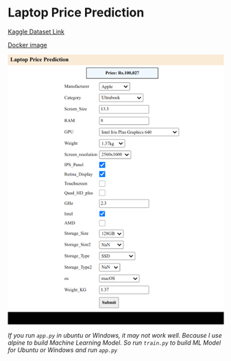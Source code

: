 # Laptop Price Prediction

[Kaggle Dataset Link](https://www.kaggle.com/datasets/aemyjutt/laptop-price-analysis)

[Docker image](https://hub.docker.com/r/adhiban/laptop_price_prediction)

![images/image1.png](images/image1.png)

*If you run `app.py` in ubuntu or Windows, it may not work well. Because I use alpine to build Machine Learning Model. So run `train.py` to build ML Model for Ubuntu or Windows and run `app.py`*